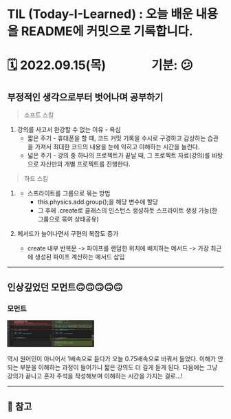 
# TIL (Today-I-Learned) : 오늘 배운 내용을 README에 커밋으로 기록합니다.

<!-- 1️⃣ 날짜 및 기분 작성 -->
# 🗓 2022.09.15(목) &nbsp;&nbsp;&nbsp;&nbsp;&nbsp;&nbsp;&nbsp;&nbsp;&nbsp;&nbsp;&nbsp;&nbsp;&nbsp;&nbsp; 기분: 😕





<!-- 2️⃣ 대표문장 작성 -->
부정적인 생각으로부터 벗어나며 공부하기
-------------
<!-- 강조라인 -->


<!-- 3️⃣ 배운 내용 요약 -->
> 소프트 스킬
1. 강의를 사고서 완강할 수 없는 이유 - 욕심
     * 짧은 주기 - 휴대폰을 할 때, 코드 커밋 기록을 수시로 구경하고 감상하는 습관을 가져서 최대한 코드의 내용을 눈에 익히고 이해하는 시간을 늘린다.
     * 넓은 주기 - 강의 중 하나의 프로젝트가 끝날 때, 그 프로젝트 자료(강의)를 바탕으로 자신만의 개별 프로젝트를 진행한다.
  
> 하드 스킬
1. 
    * 스프라이트를 그룹으로 묶는 방법
      * this.physics.add.group();을 해당 변수에 할당
      * 그 후에 .create로 클래스의 인스턴스 생성하듯 스프라이트 생성 가능(한 그룹으로 묶여 상태공유)
  
2. 메서드가 늘어나면서 구현의 복잡도 증가
    * create 내부 반복문 -> 파이프를 랜덤한 위치에 배치하는 메서드 -> 가장 최근에 생성된 파이프 계산하는 메서드 삽입
<!-- 
1. 입력받기
    - config.scene.create 메서드 내부에 this.input.on('pointerdown') 키워드로 마우스 입력을 받을 수 있다.
    - this.input.keyboard.on('keydown_SPACE') 키워드로 키보드 스페이스 입력을 받을 수 있다.


2. 초기화하기
   + config.scene.update 메서드 내부에 조건문으로 스프라이트가 화면 범위를 벗어나면 재시작하도록 메서드를 만들 수 있다.
     + 재시작 로직은 해당 스프라이트.x와 .y를 초기값으로 설정하는 매서드를 따로 만들고 update 메서드의 조건문에서 호출하는 구조이다. 
  

3. git restore .
    + 강의를 보고 나서 복습을 하는 게 중요한데, 직접 이리저리 만져보는 것이라고 생각.
    + 근데 파일을 수정하고 저장을 해야 작동이 되니 저장을 하는데, 변경 사항은 연습한 거니 반영하지 않을 것.
    + 변경사항을 vscode상에서 ui로 취소할 수 있지만, 커맨드를 아는 게 좋을 것 같다고 생각.
    + git restore . 은 스테이지된 모든 사항을 취소
    + git checkout -- file.txt 은 파일 하나만 취소 -->




-----
## 인상깊었던 모먼트🙃🙃🙃🙃🙃
<!-- 4️⃣ 인상깊었던 내용 선정 -->

> 
### 모먼트
<img src="../src/image/before0922/2022-09-15.png" width="40%" height="30%" title="100px" alt="이미지제목"></img>

역시 원어민이 아니어서 1배속으로 듣다가 오늘 0.75배속으로 바꿔서 들었다.
이해가 안되는 부분을 이해하는 과정이 들어가니 짧은 강의도 더 길게 듣게 된다.
다음에는 그냥 강의가 끝나고 혼자 주석을 작성해보며 이해하는 시간을 가지는 걸로...!
<!-- ### 리액트 코드
```javascript
        {!data.length ? <Nothing whatIsDisplayed={'Search'}></Nothing> : data.map((el, idx) => {
              console.log(el)
              console.log(idx)
              if (data.length - 1 === idx) {
                return (
                  <div ref={ref}>
                    <PostCase
                      key={idx}
```
~~코드 스테이츠 당시 프로젝트를 리펙토링하려고 하는데 에러난리가 나서 당황한 모먼트~~   
보아하니 인덱스를 못잡는 것 같다.
<br>
<br>
<br>
*프로젝트 파일을 다시 하나하나 뜯어봐야 한다. 심지어 내가 구현하지도 않은 팀원의 코드를.*

>   > 일단 phaser.js 먼저 조지고 시작하기로 결정. -->


-----
## 🔗 참고
<!-- 5️⃣ 참고링크 -->














<!-- 🔴기타 마크다운 문법 참고 -->


<!-- <헤더>

# This is a H1
## This is a H2
### This is a H3
#### This is a H4
##### This is a H5
###### This is a H6 -->



<!-- <인덱스>

1. 첫번째
2. 두번째
3. 세번째

* 빨강
  * 녹색
    * 파랑

+ 빨강
  + 녹색
    + 파랑

- 빨강
  - 녹색
    - 파랑 -->



<!-- <줄 긋기>

* * *

***

*****

- - -

--------------------------------------- -->


<!-- <인용구>

> This is a first blockqute.
>	> This is a second blockqute.
>	>	> This is a third blockqute. -->

<!-- <문자굵기>

*single asterisks*
**double asterisks**
~~cancelline~~ -->



<!-- <이미지 삽입>

<img src="./img/jesus.jpeg" width="40%" height="30%" title="100px" alt="이미지제목"></img> -->


<!-- <코드박스>

```javascript
public class BootSpringBootApplication {
  public static void main(String[] args) {
    System.out.println("Hello, Honeymon");
  }
}
``` -->

<!-- <표>

First Header  | Second Header
------------- | -------------
Content Cell  | Content Cell
Content Cell  | Content Cell
-->


<!--<링크>

<http://google.com> -->